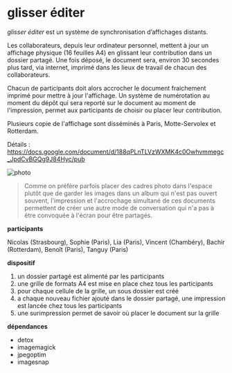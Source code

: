 glisser éditer
====

*glisser éditer* est un système de synchronisation d’affichages distants.

Les collaborateurs, depuis leur ordinateur personnel, mettent à jour un affichage physique (16 feuilles A4) en glissant leur contribution dans un dossier partagé. Une fois déposé, le document sera, environ 30 secondes plus tard, via internet, imprimé dans les lieux de travail de chacun des collaborateurs. 

Chacun de participants doit alors accrocher le document fraichement imprimé pour mettre à jour l'affichage. Un système de numérotation au moment du dépôt qui sera reporté sur le document au moment de l'impression, permet aux participants de choisir ou placer leur contribution.

Plusieurs copie de l'affichage sont disséminés à Paris, Motte-Servolex et Rotterdam.

Détails : https://docs.google.com/document/d/188qPLnTLVzWXMK4c0Owhvmmegc_JpdCvBGQg9J84Hyc/pub


![photo](https://pbs.twimg.com/media/BMyunYMCIAApryD.jpg)

> Comme on préfère parfois placer des cadres photo dans l'espace plutôt que de garder les images dans un album qui n'est pas ouvert souvent, l'impression et l'accrochage simultané de ces documents permettent de créer une autre mode de conversation qui n'a pas à être convoquée à l'écran pour être partagés.

**participants**

Nicolas (Strasbourg), Sophie (Paris), Lia  (Paris), Vincent (Chambéry), Bachir (Rotterdam), Benoît (Paris), Tanguy (Paris) 

**dispositif**

1. un dossier partagé est alimenté par les participants 
2. une grille de formats A4 est mise en place chez tous les participants
3. pour chaque cellule de la grille, un sous dossier est créé 
4. a chaque nouveau fichier ajouté dans le dossier partagé, une impression est lancée chez tous les participants 
5. une surimpression permet de savoir où placer le document sur la grille

**dépendances**

- detox
- imagemagick
- jpegoptim
- imagesnap


